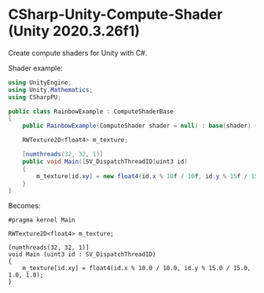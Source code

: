 # CSharp-Unity-Compute-Shader (Unity 2020.3.26f1)
Create compute shaders for Unity with C#.

Shader example:

```c#
using UnityEngine;
using Unity.Mathematics;
using CSharpPU;

public class RainbowExample : ComputeShaderBase
{
    public RainbowExample(ComputeShader shader = null) : base(shader) {}

    RWTexture2D<float4> m_texture;

    [numthreads(32, 32, 1)]
    public void Main([SV_DispatchThreadID]uint3 id)
    {
        m_texture[id.xy] = new float4(id.x % 10f / 10f, id.y % 15f / 15f, 1f, 1f);
    }
}
```

Becomes:

```hlsl
#pragma kernel Main

RWTexture2D<float4> m_texture;

[numthreads(32, 32, 1)]
void Main (uint3 id : SV_DispatchThreadID)
{
    m_texture[id.xy] = float4(id.x % 10.0 / 10.0, id.y % 15.0 / 15.0, 1.0, 1.0);
}
```
